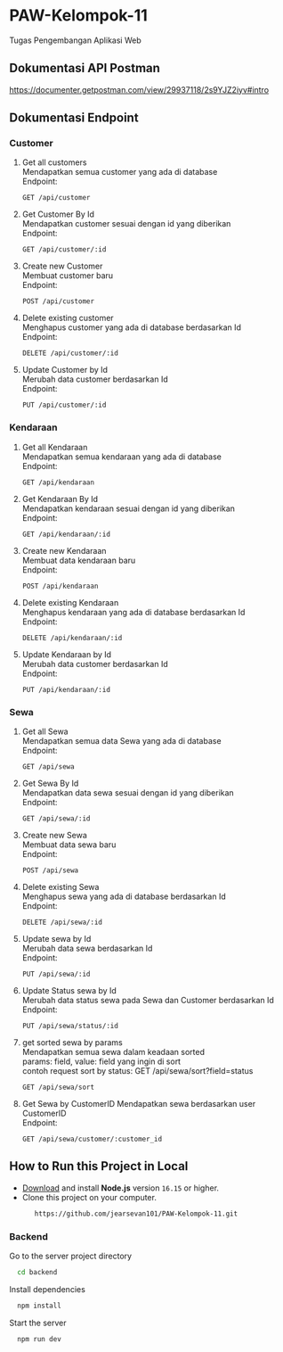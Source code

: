 # PAW-Kelompok-11
Tugas Pengembangan Aplikasi Web

## Dokumentasi API Postman
https://documenter.getpostman.com/view/29937118/2s9YJZ2iyv#intro

## Dokumentasi Endpoint
### Customer
1.  Get all customers <br>
    Mendapatkan semua customer yang ada di database <br>
    Endpoint: <br>
    ```
    GET /api/customer
    ```
2.  Get Customer By Id <br>
    Mendapatkan customer sesuai dengan id yang diberikan <br>
    Endpoint: <br>
    ```
    GET /api/customer/:id
    ```
3.  Create new Customer <br>
    Membuat customer baru <br>
    Endpoint: <br>
    ```
    POST /api/customer
    ```
4.  Delete existing customer <br>
    Menghapus customer yang ada di database berdasarkan Id <br>
    Endpoint: <br>
    ```
    DELETE /api/customer/:id
    ```
5.  Update Customer by Id <br>
    Merubah data customer berdasarkan Id <br>
    Endpoint: <br>
    ```
    PUT /api/customer/:id
    ```
### Kendaraan
1.  Get all Kendaraan <br>
    Mendapatkan semua kendaraan yang ada di database <br>
    Endpoint: <br>
    ```
    GET /api/kendaraan
    ```
2.  Get Kendaraan By Id <br>
    Mendapatkan kendaraan sesuai dengan id yang diberikan <br>
    Endpoint: <br>
    ```
    GET /api/kendaraan/:id
    ```
3.  Create new Kendaraan <br>
    Membuat data kendaraan baru <br>
    Endpoint: <br>
    ```
    POST /api/kendaraan
    ```
4.  Delete existing Kendaraan <br>
    Menghapus kendaraan yang ada di database berdasarkan Id <br>
    Endpoint: <br>
    ```
    DELETE /api/kendaraan/:id
    ```
5.  Update Kendaraan by Id <br>
    Merubah data customer berdasarkan Id <br>
    Endpoint: <br>
    ```
    PUT /api/kendaraan/:id
    ```
### Sewa
1.  Get all Sewa <br>
    Mendapatkan semua data Sewa yang ada di database <br>
    Endpoint: <br>
    ```
    GET /api/sewa
    ```
2.  Get Sewa By Id <br>
    Mendapatkan data sewa sesuai dengan id yang diberikan <br>
    Endpoint: <br>
    ```
    GET /api/sewa/:id
    ```
3.  Create new Sewa <br>
    Membuat data sewa baru <br>
    Endpoint: <br>
    ```
    POST /api/sewa
    ```
4.  Delete existing Sewa <br>
    Menghapus sewa yang ada di database berdasarkan Id <br>
    Endpoint: <br>
    ```
    DELETE /api/sewa/:id
    ```
5.  Update sewa by Id <br>
    Merubah data sewa berdasarkan Id <br>
    Endpoint: <br>
    ```
    PUT /api/sewa/:id
    ```
6.  Update Status sewa by Id <br>
    Merubah data status sewa pada Sewa dan Customer berdasarkan Id <br>
    Endpoint: <br>
    ```
    PUT /api/sewa/status/:id
    ```
7.  get sorted sewa by params <br>
    Mendapatkan semua sewa dalam keadaan sorted <br>
    params: field, value: field yang ingin di sort <br>
    contoh request sort by status: GET /api/sewa/sort?field=status <br>
    ```
    GET /api/sewa/sort
    ```
8.  Get Sewa by CustomerID
    Mendapatkan sewa berdasarkan user CustomerID <br>
    Endpoint: <br>
    ```
    GET /api/sewa/customer/:customer_id
    ```
## How to Run this Project in Local
- [Download](https://nodejs.org/en/download/) and install **Node.js** version `16.15` or higher.
- Clone this project on your computer.
  ```bash
     https://github.com/jearsevan101/PAW-Kelompok-11.git
   ```

### Backend

Go to the server project directory

```bash
  cd backend
```

Install dependencies

```bash
  npm install
```

Start the server

```bash
  npm run dev
```
